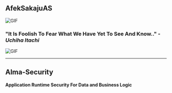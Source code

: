 ## AfekSakajuAS

![GIF](https://i.giphy.com/media/v1.Y2lkPTc5MGI3NjExanFzeHJ4aGx2eDNpcmo0cGNpZXNxYXdnaDNtdXRkczBjdDBxdWc4eCZlcD12MV9pbnRlcm5hbF9naWZfYnlfaWQmY3Q9Zw/a8rlSHPozsTEuh1ibJ/giphy.gif)

### "It Is Foolish To Fear What We Have Yet To See And Know.." - _Uchiha Itachi_

![GIF](https://i.giphy.com/media/v1.Y2lkPTc5MGI3NjExYThjN3cyaGp5MG4xYnNvaWVxcTMzcWNhcHV2bDlxNGNlMWVlMTB4MSZlcD12MV9pbnRlcm5hbF9naWZfYnlfaWQmY3Q9Zw/ypg1zWzMxl17y/giphy.gif)

---

## Alma-Security

#### Application Runtime Security For Data and Business Logic
